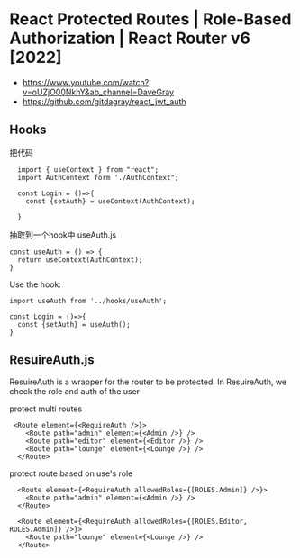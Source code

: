 # React Protected Routes | Role-Based Authorization | React Router v6 [2022]
  - https://www.youtube.com/watch?v=oUZjO00NkhY&ab_channel=DaveGray
  - https://github.com/gitdagray/react_jwt_auth


## Hooks
把代码
```
  import { useContext } from "react";
  import AuthContext form './AuthContext";

  const Login = ()=>{
    const {setAuth} = useContext(AuthContext);

  }
```
抽取到一个hook中
useAuth.js
```
const useAuth = () => {
  return useContext(AuthContext);
}
```
Use the hook:
```
import useAuth from '../hooks/useAuth';

const Login = ()=>{
  const {setAuth} = useAuth();
}
```

## ResuireAuth.js
ResuireAuth is a wrapper for the router to be protected. In ResuireAuth, we check the role and auth of the user

protect multi routes
```
 <Route element={<RequireAuth />}>
    <Route path="admin" element={<Admin />} />
    <Route path="editor" element={<Editor />} />
    <Route path="lounge" element={<Lounge />} />
  </Route>
```
protect route based on use's role   
```
  <Route element={<RequireAuth allowedRoles={[ROLES.Admin]} />}>
    <Route path="admin" element={<Admin />} />
  </Route>

  <Route element={<RequireAuth allowedRoles={[ROLES.Editor, ROLES.Admin]} />}>
    <Route path="lounge" element={<Lounge />} />
  </Route>
```